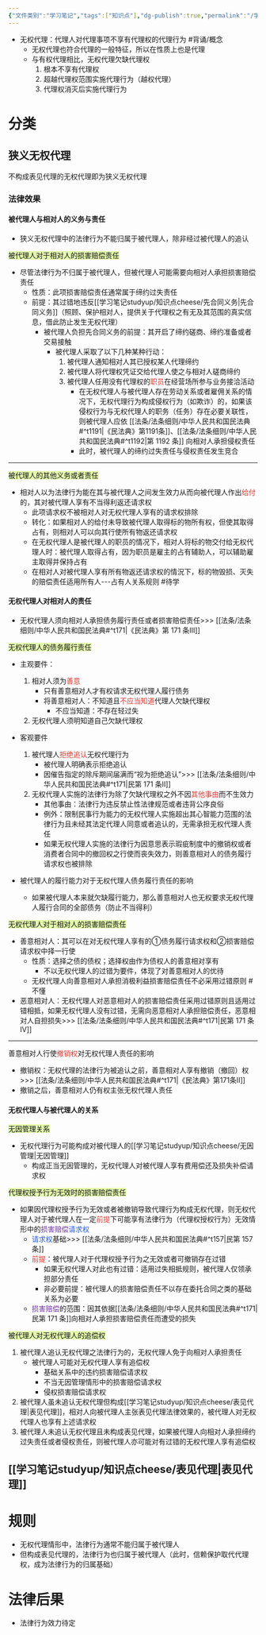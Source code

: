```yaml
---
{"文件类别":"学习笔记","tags":["知识点"],"dg-publish":true,"permalink":"/学习笔记studyup/知识点cheese/无权代理/","dgPassFrontmatter":true,"noteIcon":"","created":"2024-07-30T16:23:17.458+08:00","updated":"2024-10-14T16:08:48.908+08:00"}
---
```


- 无权代理：代理人对代理事项不享有代理权的代理行为 #背诵/概念 
	- 无权代理也符合代理的一般特征，所以在性质上也是代理
	- 与有权代理相比，无权代理欠缺代理权
		1. 根本不享有代理权
		2. 超越代理权范围实施代理行为（越权代理）
		3. 代理权消灭后实施代理行为
# 分类
## 狭义无权代理
不构成表见代理的无权代理即为狭义无权代理
### 法律效果
#### 被代理人与相对人的义务与责任
- 狭义无权代理中的法律行为不能归属于被代理人，除非经过被代理人的追认

<span style="background:rgba(205, 244, 105, 0.55)">被代理人对于相对人的损害赔偿责任</span>
- 尽管法律行为不归属于被代理人，但被代理人可能需要向相对人承担损害赔偿责任
	- 性质：此项损害赔偿责任通常属于缔约过失责任
	- 前提：其过错地违反[[学习笔记studyup/知识点cheese/先合同义务\|先合同义务]]（照顾、保护相对人，提供关于代理权之有无及其范围的真实信息，借此防止发生无权代理）
		- 被代理人负担先合同义务的前提：其开启了缔约磋商、缔约准备或者交易接触
			- 被代理人采取了以下几种某种行动：
				1. 被代理人通知相对人其已授权某人代理缔约
				2. 被代理人将代理权凭证交给代理人使之与相对人磋商缔约
				3. 被代理人任用没有代理权的<font color="#d83931">职员</font>在经营场所参与业务接洽活动
					- 在无权代理人与被代理人存在劳动关系或者雇佣关系的情况下，无权代理行为构成侵权行为（如欺诈）的，如果该侵权行为与无权代理人的职务（任务）存在必要关联性，则被代理人应依 [[法条/法条细则/中华人民共和国民法典#^t1191\|《民法典》第1191条]]、[[法条/法条细则/中华人民共和国民法典#^t1192\|第 1192 条]] 向相对人承担侵权责任
					- 此时，被代理人的缔约过失责任与侵权责任发生竞合
---
<span style="background:rgba(205, 244, 105, 0.55)">被代理人的其他义务或者责任</span>
- 相对人以为法律行为能在其与被代理人之间发生效力从而向被代理人作出<font color="#d83931">给付</font>的，其对被代理人享有不当得利返还请求权
	- 此项请求权不被相对人对无权代理人享有的请求权排除
	- 转化：如果相对人的给付未导致被代理人取得标的物所有权，但使其取得占有，则相对人可以向其行使所有物返还请求权
	- 在无权代理人是被代理人的职员的情况下，相对人将标的物交付给无权代理人时：被代理人取得占有，因为职员是雇主的占有辅助人，可以辅助雇主取得并保持占有
	- 在相对人对被代理人享有所有物返还请求权的情況下，标的物毁损、灭失的赔偿责任适用所有人---占有人关系规则 #待学
#### 无权代理人对相对人的责任
- 无权代理人须向相对人承担债务履行责任或者损害赔偿责任>>> [[法条/法条细则/中华人民共和国民法典#^t171\|《民法典》第 171 条Ⅲ]]

<span style="background:rgba(205, 244, 105, 0.55)">无权代理人的债务履行责任</span>
- 主观要件：
	1. 相对人须为<font color="#d83931">善意</font>
		- 只有善意相对人才有权请求无权代理人履行债务
		- 将善意相对人：不知道且<font color="#d83931">不应当知道</font>代理人欠缺代理权
			- 不应当知道：不存在轻过失
	2. 无权代理人须明知道自己欠缺代理权
- 客观要件
	1. 被代理人<font color="#d83931">拒绝追认</font>无权代理行为
		- 被代理人明确表示拒绝追认
		- 因催告指定的除斥期间届满而“视为拒绝追认”>>> [[法条/法条细则/中华人民共和国民法典#^t171\|民第 171 条Ⅱ]]
	2. 无权代理人实施的法律行为除了欠缺代理权之外不因<font color="#d83931">其他事由</font>而不生效力
		- 其他事由：法律行为违反禁止性法律规范或者违背公序良俗
		- 例外：限制民事行为能力的无权代理人实施超出其心智能力范围的法律行为且未经其法定代理人同意或者追认的，无需承担无权代理人责任
		- 如果无权代理人实施的法律行为因意思表示瑕疵制度中的撤销权或者消费者合同中的撤回权之行使而丧失效力，则善意相对人的债务履行请求权也被排除

- 被代理人的履行能力对于无权代理人债务履行责任的影响
	- 如果被代理人本来就欠缺履行能力，那么善意相对人也无权要求无权代理人履行合同的全部债务（防止不当得利）

<span style="background:rgba(205, 244, 105, 0.55)">无权代理人对于相对人的损害赔偿责任</span>
- 善意相对人：其可以在对无权代理人享有的①债务履行请求权和②损害赔偿请求权中择一行使
	- 性质：选择之债的债权；选择权由作为债权人的善意相对享有
		- 不以无权代理人的过错为要件，体现了对善意相对人的优待
	- 无权代理人向善意相对人承担消极利益损害赔偿责任不必采用过错原则 #不懂
- 恶意相对人：无权代理人对恶意相对人的损害赔偿责任采用过错原则且适用过错相抵，如果无权代理人没有过错，无需向恶意相对人承担赔偿责任，恶意相对人自担损失>>> [[法条/法条细则/中华人民共和国民法典#^t171\|民第 171 条Ⅳ]]
---
善意相对人行使<font color="#d83931">撤销权</font>对无权代理人责任的影响
- 撤销权：无权代理的法律行为被追认之前，善意相对人享有撤销（撤回）权>>> [[法条/法条细则/中华人民共和国民法典#^t171\|《民法典》第171条Ⅱ]]
- 撤销之后，善意相对人仍有权主张无权代理人责任
#### 无权代理人与被代理人的关系
<span style="background:rgba(205, 244, 105, 0.55)">无因管理关系</span>
- 无权代理行为可能构成对被代理人的[[学习笔记studyup/知识点cheese/无因管理\|无因管理]]
	- 构成正当无因管理的，无权代理人对被代理人享有费用偿还及损失补偿请求权

<span style="background:rgba(205, 244, 105, 0.55)">代理权授予行为无效时的损害赔偿责任</span>
- 如果因代理权授予行为无效或者被撤销导致代理行为构成无权代理，则无权代理人对于被代理人在一定<font color="#d83931">前提</font>下可能享有法律行为（代理权授权行为）无效情形中的<font color="#7030a0">损害赔偿</font><font color="#245bdb">请求权</font>
	- <font color="#245bdb">请求权</font>基础>>> [[法条/法条细则/中华人民共和国民法典#^t157\|民第 157 条]]
	- <font color="#d83931">前提</font>：被代理人对于代理权授予行为之无效或者可撤销存在过错
		- 如果无权代理人对此也有过错：适用过失相抵规则，被代理人仅领承担部分责任
		- 非必要前提：被代理人的损害赔偿责任不以存在委托合同之类的基础关系为必要
	- <font color="#7030a0">损害赔偿</font>的范围：因其依据[[法条/法条细则/中华人民共和国民法典#^t171\|民第 171 条]]向相对人承担损害赔偿责任而遭受的损失

<span style="background:rgba(205, 244, 105, 0.55)">被代理人对无权代理人的追偿权</span>
1. 被代理人追认无权代理之法律行为的，无权代理人免于向相对人承担责任
	- 被代理人可能对无权代理人享有追偿权
		- 基础关系中的违约损害赔偿请求权
		- 不当无因管理情形中的损害赔偿请求权
		- 侵权损害赔偿请求权
2. 被代理人虽未追认无权代理但构成[[学习笔记studyup/知识点cheese/表见代理\|表见代理]]，相对人向被代理人主张表见代理法律效果的，被代理人对无权代理人也享有上述请求权
3. 被代理人未追认无权代理且未构成表见代理，如果被代理人向相对人承担缔约过失责任或者侵权责任，则被代理人亦可能对有过错的无权代理人享有追偿权

## [[学习笔记studyup/知识点cheese/表见代理\|表见代理]]

# 规则
- 无权代理情形中，法律行为通常不能归属于被代理人
- 但构成表见代理的，法律行为也归属于被代理人（此时，信赖保护取代代理权，成为法律行为的归属基础）
# 法律后果
- 法律行为效力待定
